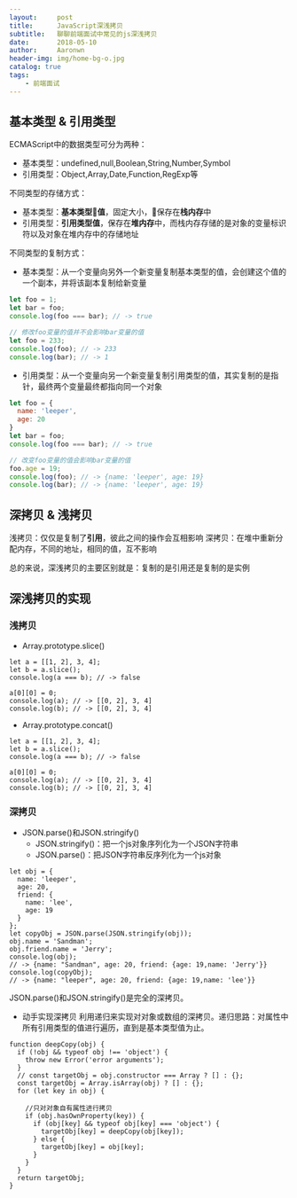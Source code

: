 ```yaml
---
layout:     post
title:      JavaScript深浅拷贝
subtitle:   聊聊前端面试中常见的js深浅拷贝
date:       2018-05-10
author:     Aaronwn
header-img: img/home-bg-o.jpg
catalog: true
tags:
    - 前端面试
---
```



## 基本类型 & 引用类型

ECMAScript中的数据类型可分为两种：

- 基本类型：undefined,null,Boolean,String,Number,Symbol
- 引用类型：Object,Array,Date,Function,RegExp等

不同类型的存储方式：

- 基本类型：**基本类型值**，固定大小，保存在**栈内存**中
- 引用类型：**引用类型值**，保存在**堆内存**中，而栈内存存储的是对象的变量标识符以及对象在堆内存中的存储地址

不同类型的复制方式：

- 基本类型：从一个变量向另外一个新变量复制基本类型的值，会创建这个值的一个副本，并将该副本复制给新变量

```js
let foo = 1;
let bar = foo;
console.log(foo === bar); // -> true

// 修改foo变量的值并不会影响bar变量的值
let foo = 233;
console.log(foo); // -> 233
console.log(bar); // -> 1
```

- 引用类型：从一个变量向另一个新变量复制引用类型的值，其实复制的是指针，最终两个变量最终都指向同一个对象

```js
let foo = {
  name: 'leeper',
  age: 20
}
let bar = foo;
console.log(foo === bar); // -> true

// 改变foo变量的值会影响bar变量的值
foo.age = 19;
console.log(foo); // -> {name: 'leeper', age: 19}
console.log(bar); // -> {name: 'leeper', age: 19}
```

## 深拷贝 & 浅拷贝

浅拷贝：仅仅是复制了**引用**，彼此之间的操作会互相影响
深拷贝：在堆中重新分配内存，不同的地址，相同的值，互不影响

总的来说，深浅拷贝的主要区别就是：复制的是引用还是复制的是实例

## 深浅拷贝的实现

### 浅拷贝
- Array.prototype.slice()
``` JS
let a = [[1, 2], 3, 4];
let b = a.slice();
console.log(a === b); // -> false

a[0][0] = 0;
console.log(a); // -> [[0, 2], 3, 4]
console.log(b); // -> [[0, 2], 3, 4]
```
- Array.prototype.concat()
``` JS
let a = [[1, 2], 3, 4];
let b = a.slice();
console.log(a === b); // -> false

a[0][0] = 0;
console.log(a); // -> [[0, 2], 3, 4]
console.log(b); // -> [[0, 2], 3, 4]
```
### 深拷贝
- JSON.parse()和JSON.stringify()
  - JSON.stringify()：把一个js对象序列化为一个JSON字符串
  - JSON.parse()：把JSON字符串反序列化为一个js对象

```JS
let obj = {
  name: 'leeper',
  age: 20,
  friend: {
    name: 'lee',
    age: 19
  }
};
let copyObj = JSON.parse(JSON.stringify(obj));
obj.name = 'Sandman';
obj.friend.name = 'Jerry';
console.log(obj);
// -> {name: "Sandman", age: 20, friend: {age: 19,name: 'Jerry'}}
console.log(copyObj);
// -> {name: "leeper", age: 20, friend: {age: 19,name: 'lee'}}
```
JSON.parse()和JSON.stringify()是完全的深拷贝。

- 动手实现深拷贝 利用递归来实现对对象或数组的深拷贝。递归思路：对属性中所有引用类型的值进行遍历，直到是基本类型值为止。

``` JS
function deepCopy(obj) {
  if (!obj && typeof obj !== 'object') {
    throw new Error('error arguments');
  }
  // const targetObj = obj.constructor === Array ? [] : {};
  const targetObj = Array.isArray(obj) ? [] : {};
  for (let key in obj) {
    
    //只对对象自有属性进行拷贝
    if (obj.hasOwnProperty(key)) {
      if (obj[key] && typeof obj[key] === 'object') {
        targetObj[key] = deepCopy(obj[key]);
      } else {
        targetObj[key] = obj[key];
      }
    }
  }
  return targetObj;
}
```